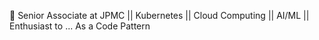 🔭 Senior Associate at JPMC || Kubernetes || Cloud Computing || AI/ML || Enthusiast to ... As a Code Pattern


<!--
**skpanigrahy/skpanigrahy** is a ✨ _special_ ✨ repository because its `README.md` (this file) appears on your GitHub profile.

-->
